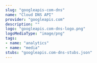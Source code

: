 ```yaml
---
slug: "googleapis-com-dns"
name: "Cloud DNS API"
provider: "googleapis.com"
description: ""
logo: "googleapis.com-dns-logo.png"
logoMediaType: "image/png"
tags:
- name: "analytics"
- name: "media"
stubs: "googleapis.com-dns-stubs.json"
---
```

